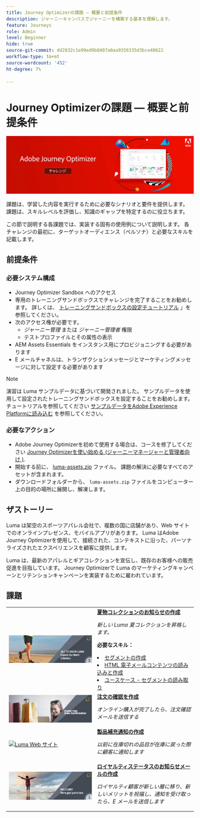 ```yaml
---
title: Journey Optimizerの課題 — 概要と前提条件
description: ジャーニーキャンバスでジャーニーを構築する基本を理解します。
feature: Journeys
role: Admin
level: Beginner
hide: true
source-git-commit: dd2832c1e99ed9b8407a0aa9356335d3bce40622
workflow-type: tm+mt
source-wordcount: '452'
ht-degree: 7%

---
```



# Journey Optimizerの課題 — 概要と前提条件

![AJO チャレンジバナー](./assets/ajo-banner-challenges.png)

課題は、学習した内容を実行するために必要なシナリオと要件を提供します。 課題は、スキルレベルを評価し、知識のギャップを特定するのに役立ちます。

この節で説明する各課題では、実装する固有の使用例について説明します。 各チャレンジの最初に、ターゲットオーディエンス（ペルソナ）と必要なスキルを記載します。

## 前提条件

### 必要システム構成

* Journey Optimizer Sandbox へのアクセス
* 専用のトレーニングサンドボックスでチャレンジを完了することをお勧めします。 詳しくは、 [トレーニングサンドボックスの設定チュートリアル](https://experienceleague.adobe.com//docs/journey-optimizer-learn/configure-a-training-sandbox/introduction-and-prerequisites.html) 」を参照してください。
* 次のアクセス権が必要です。
   * *ジャーニー管理* または *ジャーニー管理者* 権限
   * テストプロファイルとその属性の表示
* AEM Assets Essentials をインスタンス用にプロビジョニングする必要があります
* E メールチャネルは、トランザクションメッセージとマーケティングメッセージに対して設定する必要があります

>[!NOTE]
> 演習は Luma サンプルデータに基づいて開発されました。 サンプルデータを使用して設定されたトレーニングサンドボックスを設定することをお勧めします。 チュートリアルを参照してください [サンプルデータをAdobe Experience Platformに読み込む](https://experienceleague.adobe.com/docs/platform-learn/tutorials/import-sample-data.html?lang=en) を参照してください。

### 必要なアクション

* Adobe Journey Optimizerを初めて使用する場合は、コースを修了してください [Journey Optimizerを使い始める (ジャーニーマネージャーと管理者向け )](https://experienceleague.adobe.com/?recommended=JourneyOptimizer-U-1-2021.1&amp;lang=ja).
* 開始する前に、 [luma-assets.zip](/help/challenges/assets/email-assets/luma-assets.zip) ファイル。 課題の解決に必要なすべてのアセットが含まれます。
* ダウンロードフォルダーから、 `luma-assets.zip` ファイルをコンピューター上の目的の場所に展開し、解凍します。

## ザストーリー

Luma は架空のスポーツアパレル会社で、複数の国に店舗があり、Web サイトでのオンラインプレゼンス、モバイルアプリがあります。 Luma はAdobe Journey Optimizerを使用して、接続された、コンテキストに沿った、パーソナライズされたエクスペリエンスを顧客に提供します。

Luma は、最新のアパレルとギアコレクションを宣伝し、既存のお客様への販売促進を目指しています。 Journey Optimizerで Luma のマーケティングキャンペーンとリテンションキャンペーンを実装するために雇われています。

## 課題

<table>
<tr>
<td>
 <div>
      <a href="summer-collection-announcement-challenge.md">
        <img alt="夏物コレクションのお知らせ用の画像" src="./assets/email-assets/luma-transactional-onboarding-3.png"/>
      </a>
      </div>
  </td>
  <td>
   <a href="summer-collection-announcement-challenge.md">
    <strong>夏物コレクションのお知らせの作成 </strong>
    </a>
      <p>
      <em>新しい Luma 夏コレクションを昇格します。 </em>
      <p>
      <b>必要なスキル：</b>
      <li><a href="https://experienceleague.adobe.com/docs/journey-optimizer-learn/tutorials/create-segments.html"> セグメントの作成</li>
      <li><a href="https://experienceleague.adobe.com/docs/journey-optimizer-learn/tutorials/create-messages/import-and-author-html-email-content.html">HTML 電子メールコンテンツの読み込みと作成</li>
      <li><a href="https://experienceleague.adobe.com/docs/journey-optimizer-learn/tutorials/create-journeys/use-case-read-segment.html">ユースケース - セグメントの読み取り</li>
  </td>
  </tr>
  <tr>
  <td>
  <div>
    <a href="order-confirmation-challenge.md">
      <img alt="Luma メール" src="./assets/email-assets/luma-transactional-order-confirmation.png"/>
    </a>
  </td>
  <td>
      <a href="order-confirmation-challenge.md">
    <strong>注文の確認を作成</strong>
    </a>
    <div>
    <p>
    <em>オンライン購入が完了したら、注文確認メールを送信する
    </em>
    <p>
  </td>
  </tr>
  <tr>
    <td>
    <div>
    <a href="product-replenishment-challenge.md">
      <img alt="Luma Web サイト" src="./assets/email-assets/luma-ProductReplenishment.jpg"/>
    </a>
    </div>
    <td>
    <div >
      <a href="product-replenishment-challenge.md">
    <strong>製品補充通知の作成 </strong>
    </a>
    </div>
    <p>
    <em>以前に在庫切れの品目が在庫に戻った際に顧客に通知します</em>
    <p>
  </td>
  </tr>
  <tr>
    <td>
    <div>
    <a href="loyalty-status-welcome-email-challenge.md">
      <img alt="ようこそ" src="./assets/email-assets/luma-transactional-onboarding-1.png"/>
    </a>
    </div>
    <td>
    <div >
      <a href="loyalty-status-welcome-email-challenge.md">
    <strong>ロイヤルティステータスのお知らせメールの作成 </strong>
    </a>
    </div>
    <p>
    <em>ロイヤルティ顧客が新しい層に移り、新しいメリットを祝福し、通知を受け取ったら、E メールを送信します</em>
    <p>
  </td>
  </tr>
</table>
